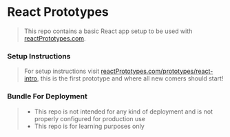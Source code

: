 # React Prototypes

> This repo contains a basic React app setup to be used with <a href="http://reactprototypes.com" target="_blank">reactPrototypes.com</a>.

### Setup Instructions

> For setup instructions visit <a href="http://reactprototypes.com/prototypes/react-intro">reactPrototypes.com/prototypes/react-intro</a>, this is the first prototype and where all new comers should start!
>

### Bundle For Deployment

> - This repo is not intended for any kind of deployment and is not properly configured for production use
> - This repo is for learning purposes only
>
